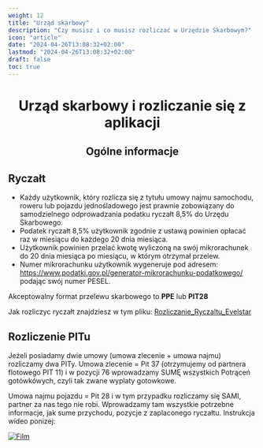 ```yaml
---
weight: 12
title: "Urząd skarbowy"
description: "Czy musisz i co musisz rozliczać w Urzędzie Skarbowym?"
icon: "article"
date: "2024-04-26T13:08:32+02:00"
lastmod: "2024-04-26T13:08:32+02:00"
draft: false
toc: true
---
```


<div style="text-align:center">

# Urząd skarbowy i rozliczanie się z aplikacji
## Ogólne informacje
</div>


## __Ryczałt__
- Każdy użytkownik, który rozlicza się z tytułu umowy najmu samochodu, roweru lub
pojazdu jednośladowego jest prawnie zobowiązany do samodzielnego
odprowadzania podatku ryczałt 8,5% do Urzędu Skarbowego.
- Podatek ryczałt 8,5% użytkownik zgodnie z ustawą powinien opłacać raz w
miesiącu do każdego 20 dnia miesiąca.
- Użytkownik powinien przelać kwotę wyliczoną na swój
mikrorachunek do 20 dnia miesiąca po miesiącu, w którym otrzymał przelew. 
- Numer mikrorachunku użytkownik wygeneruje pod adresem: https://www.podatki.gov.pl/generator-mikrorachunku-podatkowego/ podając swój numer PESEL.

Akceptowalny format przelewu skarbowego to **PPE** lub **PIT28**


Jak rozliczyc ryczałt znajdziesz w tym pliku: [Rozliczanie_Ryczaltu_Evelstar](https://evelstar.com/FB/Skrypty/Pobierz_Ryczalt.php)

## __Rozliczenie PITu__

Jeżeli posiadamy dwie umowy (umowa zlecenie + umowa najmu) rozliczamy dwa PITy.
Umowa zlecenie = Pit 37 (otrzymujemy od partnera flotowego PIT 11) i w pozycji 76 wprowadzamy SUMĘ wszystkich Potrąceń gotówkówych, czyli tak zwane wyplaty gotowkowe.

Umowa najmu pojazdu = Pit 28 i w tym przypadku rozliczamy się SAMI, partner za nas tego nie robi. Wprowadzamy tam wszystkie potrzebne informacje, jak sume przychodu, pozycje z zaplaconego ryczałtu. Instrukcja wideo ponizej: 

[![Film](/images/pit28.png)](https://www.youtube.com/watch?v=qPPrZSi7ey8)